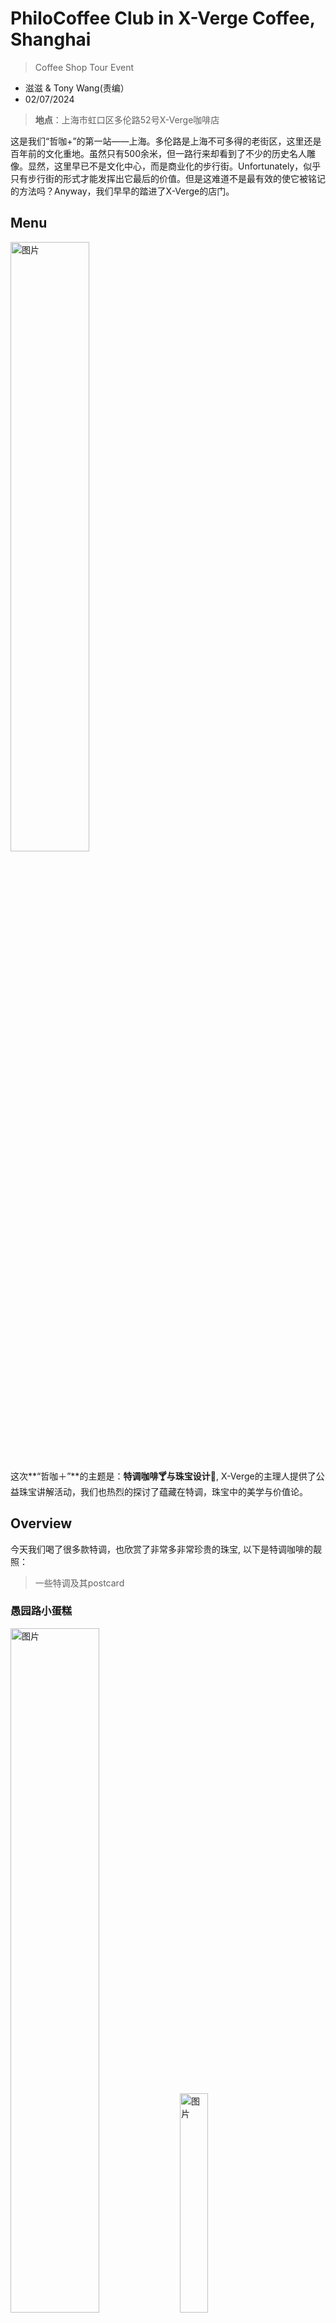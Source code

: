# PhiloCoffee Club in X-Verge Coffee, Shanghai
> Coffee Shop Tour Event
- 滋滋 & Tony Wang(责编）
- 02/07/2024

> **地点**：上海市虹口区多伦路52号X-Verge咖啡店

这是我们“哲咖+”的第一站——上海。多伦路是上海不可多得的老街区，这里还是百年前的文化重地。虽然只有500余米，但一路行来却看到了不少的历史名人雕像。显然，这里早已不是文化中心，而是商业化的步行街。Unfortunately，似乎只有步行街的形式才能发挥出它最后的价值。但是这难道不是最有效的使它被铭记的方法吗？Anyway，我们早早的踏进了X-Verge的店门。

## Menu
<img src="./0202_x_verge.assets/0206add/jmb.jpg" alt="图片" style="width: 50%; height: auto;">

这次**“哲咖＋”**的主题是：**特调咖啡🍸与珠宝设计💎**, X-Verge的主理人提供了公益珠宝讲解活动，我们也热烈的探讨了蕴藏在特调，珠宝中的美学与价值论。
## Overview
今天我们喝了很多款特调，也欣赏了非常多非常珍贵的珠宝, 以下是特调咖啡的靓照：

>一些特调及其postcard
### 愚园路小蛋糕
<img src="./0202_x_verge.assets/0206add/xdgcard.jpg" alt="图片" style="width: 53%; height: auto;"> <img src="./0202_x_verge.assets/0206add/xdg.jpg" alt="图片" style="width: 30%; height: auto;">

### 十六铺码头
<img src="./0202_x_verge.assets/0206add/slpmt.jpg" alt="图片" style="width: 40%; height: auto;">

### 滨江绿地
<img src="./0202_x_verge.assets/0206add/bjldcard.jpg" alt="图片" style="width: 50%; height: auto;"><img src="./0202_x_verge.assets/cake.jpg" alt="图片" style="width: 28%; height: auto;">

>BTW,这些明信片的背面的上海街区画都是主理人请美术学院的学生画的
>
<img src="./0202_x_verge.assets/0206add/微信图片_202402061232361.jpg" alt="图片" style="width: 50%; height: auto;"> <img src="./0202_x_verge.assets/0206add/微信图片_20240206150636.jpg" alt="图片" style="width: 50%; height: auto;">

>这个杯子是川美的学生手作，而且是用柴窑烧制的，特别有原始之美 (滋滋：我看看我能不能为社团做一个再烧一个出来^_^)
>
<img src="./0202_x_verge.assets/cup1.jpg" alt="图片" style="width: 40%; height: auto;">

>认真烧肉桂的主理人
>
<img src="./0202_x_verge.assets/微信图片_202402042305581.jpg" alt="图片" style="width: 50%; height: auto;">
---
## Feedback
以下是同学记录的一些细节与想法：

 1. 今天喝到最喜欢的咖啡，一句话概括口感和风味（鼓励比喻引用手法）
 2. 今天参观珠宝的感受，比较喜欢哪个
 3. 今天印象最深刻的瞬间
 4. 自己的昵称，还有所属的大学/专业

## ZJUI Senior ECE Holly

灼烧后的肉桂散发出温暖厚重的香料味**（茶色碧玺）**，柚子清酒与冷萃混合出柑橘调的轻盈淡雅**（衡山路之夜）**，抹茶奶盖一如既往的苦香的绿**（滨江绿地）**……因此被安利了甜牙齿的伯爵红茶酱等一系列！等开学后可以试试自制特调。

珠宝课程中，最有趣的莫过于黄金镀色，幻妙的渐变金属色配上精巧的结构设计，视觉上的轮转十分惊艳。镂空戒指的戒面花纹设计也别出一格，独特的上色效果让背景纹理区别于主体花纹，幽静地闪着碎碎的黑光，衬托着图腾般的主体符号。

## ZJUI Freshman EE Nico Marpaung
1.I prefer **Toffee Latte** cause I like something a little sweet.combined with some Chinese herbs makes the aroma very fragrant and added with some crunchy topping.
2. Visiting to museum jewelry, also Improve my general knowledge about what type of gem they used and how they made it. One of those jewelry that I like is The dragonfly they made it very detail and combine with many color(like rainbow colors).
3. The unforgettable memories I got are when I be able  to gather out with new friend, learnt diversity of coffee which something new for me, shared coffee to each other so we can try a lot of flavour.



## ZJUI Sophomore ME Yang:

我在哲咖社的第一次探店活动，来到的是上海多伦路上的X-Verge咖啡店，高雅现代珠宝与上海风特调咖啡的有机结合，是这家店最大的特点。老板对特调咖啡有着独特的理解，独创诸如**十六铺码头，衡山路之夜**这类咖啡酒精的混合饮料（非常的好喝），当然这就不提到**“上海石库门”**这杯特调，以石库门黄酒为基酒，外加盐等调味佐料，复刻《是故意的还是不小心》的表情包。这家店也有自己设计的珠宝首饰，钛金和珍珠的镶嵌体独具风格。

## 车大(SEU) Senior ME moe

### 最喜欢的饮品
<img src="./0202_x_verge.assets/image-20240203233426882.png" alt="图片" style="width: 50%; height: auto;">

### 参观珠宝的感受
<img src="./0202_x_verge.assets/image-20240203233501977.png" alt="图片" style="width: 70%; height: auto;">

### 印象最深刻的瞬间
<img src="./0202_x_verge.assets/image-20240203233526168.png" alt="图片" style="width: 50%; height: auto;">

## 南京航空航天大学 大四 航空航天 半个小时  

今天最喜欢的咖啡是**绿地缤纷**，确实如咖啡师所言，每一口的味道都与众不同，一开始的苦到中期的涩到后面的酸甜，富有层次感层层递进。对于珠宝最喜欢的是那个耳饰，鹦鹉螺的设计，每个角度都是不同的色彩，打在珠宝上更显精致，奇妙的是如此复杂的结构重量确实很轻。印象最深刻的瞬间便是咖啡师做咖啡，那种专注的神情。

# 南京航空航天大学 大四飞行器设计与工程 Voyager 

在今天“哲咖+”上海站的活动中，我与朋友们一起来到了X-Verge，了解其独特的经营理念，期待特调咖啡与珠宝间能碰撞出怎么样的火花，从而激发独特的灵感。
在咖啡的品尝环节，名为**“石库门”**的特调咖啡感觉最为特别，其多层次的口味如同香水一般复杂，对味蕾的冲击使人影响深刻——前调是葡萄酒，中调为黄酒，后调则是儿时常吃的盐渍梅子。在交流中，咖啡师向我们解释道，这杯特调主要选用了冷翠咖啡和石库门黄酒来展现其复杂的口味，而最后的梅子味则在唇齿间久久徘徊，最是难忘。他也向我们谈及如此调味的目的，说到石库门是上海海派文化的代表建筑物之一，希望能借以此命名的黄酒，借用其复杂的口味，让顾客可以在一杯小小的饮品中，或回忆或体验海派文化丰富的内涵。
谈及X-Verge品牌本身，却是国内难得的珠宝设计方面的佼佼者，而当日也十分荣幸有珠宝设计师带我们参观并讲解其丰富的展柜。从黄金到钛金属，其独特的加工工艺和艺术内涵让人惊叹，特别是一款拼接而成的钛金属耳坠，空间上形状极为复杂，却能从不同角度上观察到独特的外形，更是可以在光线下呈现出不同的色彩，印象深刻。 
除却参观本身，我与同学们借这场活动也对彼此有了更深的了解，特别是当大家因为那杯“石库门”复杂而浓烈的口味刺激，而纷纷带上“痛苦面具”的时候，仿佛消除了彼此间的陌生感，转而抓拍起别人的表情，更有人进行了二次艺术加工！为这场活动添加了无数轻松的氛围。
> 注：详见最后一张Meme

## 东华大学 大四 新能源与光电材料  明倚天

2024年2月2日，与诸位朋友一起共聚多伦多路。多伦多路闹中取静，一排海派建筑坐落其中。在朦胧细雨中，海派建筑显得格外迷人，彰显着她的民国风情，又同时蕴藏着新时代的魅力。今天的活动主题地点：X-verge就坐落于此，一个静谧的、优雅的街道。

咖啡店的师傅穿着一身干练的西服，配以黑白两色咖啡罐中，分别储存着浅度烘培和深度烘培的咖啡豆子。咖啡店中的产品各异，最令我印象深刻的是**“徐汇滨江绿地”**，那是由咖啡、酒精、牛奶+柠檬酸，辅以抹茶的调制饮料。入口微酸，随后是来自于酸奶的酸甜滑润的口感盈于嘴唇，最后是抹茶的清香与微甜收尾，整体浑然天成，富有层次，让人不禁赞叹师傅调制手法之高超。

接着是珠宝参观。首先映入眼帘的是黄金制品，其中尤其以黄金戒指令人注目。黄金戒指是私人定制的，在戒指表面可以刻上客户想要的字母、文字或图案。在经过一番精心雕琢之后，再附上一层哑光黑的镀层，使得戒指不仅拥有黄金的金属光泽，同时又拥有了一份黑色的致雅。戒指的指环连接处亦是可以设计的，可以根据客户需要加上合适的条纹或图案。另外一份impressive的作品是该品牌的新品：一种由“钛金”制备的产品，即通过特殊工艺，使得产品具有绚丽的颜色，再加以钻石和珍珠的衬托，使得整个饰品在不同角度看具有不同的光泽和色彩。同时，该产品为了减免同行的盗版抄袭，提升了工艺难度。该钛金饰品的躯干部分呈丝状，工艺上却需要在细如发丝的钛金表面进行抛光。如此卓越的工艺使得我这位材料学生感到不可思议和感慨。

不管是咖啡还是珠宝，现在的问题在于，是否我们会愿意为“设计”，为“卓越”，为她的突出的highlight买单。我相信，随着社会的高质量发展，社会整体的富裕程度和审美水平都会提高，届时，我们的市场上会有更多具有“设计感”，拥有设计师“态度”和“风格”的产品出现，并逐渐成为主流。

## ZJUI Freshman EE 滋滋

多伦路有老上海独特的风味，中西结合的建筑，石块铺就的地面。X-verge不同于普通的咖啡店，这之中有一半的店面有关定制珠宝，而且，和我们的“前菜”台湾咖啡馆木结构带来的偏棕的色调和慵懒的的氛围不同，色调偏灰的店面以及棱角分明的吧台和卡座告诉我这里独具一格的现代感。当然，这样的店内装潢也和其另一半珠宝的部分相得益彰。

这里的特调不会踩雷。当然那款香料味很重还带点辣味的除外。我最喜欢的是**"衡山路之夜"**，淡淡的酒味，果味以及咖啡味调和的恰到好处，所以我决定以后尝试自调。肉桂摩卡着实为摩卡添上了独特的一笔风味。hhh每杯特调上的干花碎对品鉴风味帮助十分大。

在和主理人以及珠宝part的主理人聊天的过程中，我们探讨了国内消费文化以及各个城市居民生活品味的情况。其实在大陆能认真品咖啡，参与咖啡文化建构人比较少，大众对其的认可度是在的，但是认识程度及其浅薄。主理人还和我交流了杭州为什么是”美食荒漠“，在他看来这主要由于消费场所和主城区之间割裂导致的。lol作为一个杭州人，其实我之前对于这些因素都没有考虑过呢。
总之，特调为一绝，主理人有趣又帅气，咖啡和珠宝的结合耳目一新。<!--这是一个和我未来的npy约会的绝佳场所。(^_^)-->

### 最喜欢的一杯：衡山路之夜
层次丰富，恰到好处

<img src="./0202_x_verge.assets/hslzy.jpg" alt="图片" style="width: 50%; height: auto;">
<!-- 这里调整图片大小 -->


## 小记

#### PS1:我们这帮工科生似乎被误会成哲学生了哈哈哈

<img src="./0202_x_verge.assets/image-20240204121535443.png" alt="图片" style="width: 50%; height: auto;">


#### PS2:今天产出了很多表情包啊啊啊

这里就不展示太多了(被石库门重击味蕾的众人）

<img src="./0202_x_verge.assets/meme.jpg" alt="图片" style="width: 50%; height: auto;">

## Enjoy coffee together!
哲咖+上海站圆满结束，欢迎下次一起饮咖，探索跨界的魅力！
<img src="./0202_x_verge.assets/group_photo.jpg" alt="图片" style="width: 70%; height: auto;">
